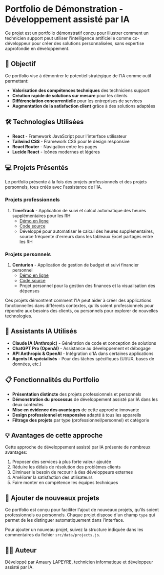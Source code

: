 # Portfolio de Démonstration - Développement assisté par IA

Ce projet est un portfolio démonstratif conçu pour illustrer comment un technicien support peut utiliser l'intelligence artificielle comme co-développeur pour créer des solutions personnalisées, sans expertise approfondie en développement.

## 🚀 Objectif

Ce portfolio vise à démontrer le potentiel stratégique de l'IA comme outil permettant:

- **Valorisation des compétences techniques** des techniciens support
- **Création rapide de solutions sur mesure** pour les clients
- **Différenciation concurrentielle** pour les entreprises de services
- **Augmentation de la satisfaction client** grâce à des solutions adaptées

## 🛠️ Technologies Utilisées

- **React** - Framework JavaScript pour l'interface utilisateur
- **Tailwind CSS** - Framework CSS pour le design responsive
- **React Router** - Navigation entre les pages
- **Lucide React** - Icônes modernes et légères

## 💻 Projets Présentés

Le portfolio présente à la fois des projets professionnels et des projets personnels, tous créés avec l'assistance de l'IA.

### Projets professionnels

1. **TimeTrack** - Application de suivi et calcul automatique des heures supplémentaires pour les RH
   - [Démo en ligne](https://amaurylapeyre.github.io/TimeTrack/)
   - [Code source](https://github.com/AmauryLAPEYRE/TimeTrack)
   - Développé pour automatiser le calcul des heures supplémentaires, source fréquente d'erreurs dans les tableaux Excel partagés entre les RH

### Projets personnels

1. **Centurion** - Application de gestion de budget et suivi financier personnel
   - [Démo en ligne](https://centurion-two.vercel.app/)
   - [Code source](https://github.com/AmauryLAPEYRE/centurion)
   - Projet personnel pour la gestion des finances et la visualisation des dépenses

Ces projets démontrent comment l'IA peut aider à créer des applications fonctionnelles dans différents contextes, qu'ils soient professionnels pour répondre aux besoins des clients, ou personnels pour explorer de nouvelles technologies.

## 🤖 Assistants IA Utilisés

- **Claude IA (Anthropic)** - Génération de code et conception de solutions
- **ChatGPT Pro (OpenAI)** - Assistance au développement et débogage
- **API Anthropic & OpenAI** - Intégration d'IA dans certaines applications
- **Agents IA spécialisés** - Pour des tâches spécifiques (UI/UX, bases de données, etc.)

## 📋 Fonctionnalités du Portfolio

- **Présentation distincte** des projets professionnels et personnels
- **Démonstration du processus** de développement assisté par IA dans les deux contextes
- **Mise en évidence des avantages** de cette approche innovante
- **Design professionnel et responsive** adapté à tous les appareils
- **Filtrage des projets** par type (professionnel/personnel) et catégorie

## 💡 Avantages de cette approche

Cette approche de développement assisté par IA présente de nombreux avantages:

1. Proposer des services à plus forte valeur ajoutée
2. Réduire les délais de résolution des problèmes clients
3. Diminuer le besoin de recourir à des développeurs externes
4. Améliorer la satisfaction des utilisateurs
5. Faire monter en compétence les équipes techniques

## 🔄 Ajouter de nouveaux projets

Ce portfolio est conçu pour faciliter l'ajout de nouveaux projets, qu'ils soient professionnels ou personnels. Chaque projet dispose d'un champ `type` qui permet de les distinguer automatiquement dans l'interface.

Pour ajouter un nouveau projet, suivez la structure indiquée dans les commentaires du fichier `src/data/projects.js`.

## 👨‍💻 Auteur

Développé par Amaury LAPEYRE, technicien informatique et développeur assisté par IA.